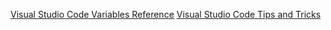 [Visual Studio Code Variables Reference](https://code.visualstudio.com/docs/editor/variables-reference)
[Visual Studio Code Tips and Tricks](https://code.visualstudio.com/docs/getstarted/tips-and-tricks)
